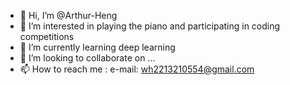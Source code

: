 - 👋 Hi, I’m @Arthur-Heng
- 👀 I’m interested in playing the piano and participating in coding competitions
- 🌱 I’m currently learning deep learning
- 💞️ I’m looking to collaborate on ...
- 📫 How to reach me : e-mail: wh2213210554@gmail.com

<!---
Arthur-Heng/Arthur-Heng is a ✨ special ✨ repository because its `README.md` (this file) appears on your GitHub profile.
You can click the Preview link to take a look at your changes.
--->
